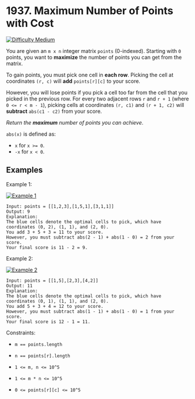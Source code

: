 

# 1937. Maximum Number of Points with Cost

[![Difficulty Medium](https://img.shields.io/badge/Difficulty-Medium-orange)]()


You are given an `m x n` integer matrix `points` (0-indexed). Starting with `0` points, you want to **maximize** the number of points you can get from the matrix.

To gain points, you must pick one cell in **each row**. Picking the cell at coordinates `(r, c)` will **add** `points[r][c]` to your score.

However, you will lose points if you pick a cell too far from the cell that you picked in the previous row. For every two adjacent rows `r` and `r + 1` (where `0 <= r < m - 1`), picking cells at coordinates `(r, c1)` and `(r + 1, c2)` will **subtract** `abs(c1 - c2)` from your score.

_Return the **maximum** number of points you can achieve_.

`abs(x)` is defined as:

- `x` for `x >= 0`.
- `-x` for `x < 0`.

## Examples

Example 1:

[![Example 1](https://assets.leetcode.com/uploads/2021/07/12/screenshot-2021-07-12-at-13-40-26-diagram-drawio-diagrams-net.png)]()

```
Input: points = [[1,2,3],[1,5,1],[3,1,1]]
Output: 9
Explanation:
The blue cells denote the optimal cells to pick, which have coordinates (0, 2), (1, 1), and (2, 0).
You add 3 + 5 + 3 = 11 to your score.
However, you must subtract abs(2 - 1) + abs(1 - 0) = 2 from your score.
Your final score is 11 - 2 = 9.
```



Example 2:

[![Example 2](https://assets.leetcode.com/uploads/2021/07/12/screenshot-2021-07-12-at-13-42-14-diagram-drawio-diagrams-net.png)]()

```
Input: points = [[1,5],[2,3],[4,2]]
Output: 11
Explanation:
The blue cells denote the optimal cells to pick, which have coordinates (0, 1), (1, 1), and (2, 0).
You add 5 + 3 + 4 = 12 to your score.
However, you must subtract abs(1 - 1) + abs(1 - 0) = 1 from your score.
Your final score is 12 - 1 = 11.
```

Constraints:

- `m == points.length`

- `n == points[r].length`

- `1 <= m, n <= 10^5`

- `1 <= m * n <= 10^5`

- `0 <= points[r][c] <= 10^5`